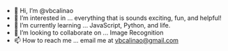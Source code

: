 - 👋 Hi, I’m @vbcalinao
- 👀 I’m interested in ... everything that is sounds exciting, fun, and helpful!
- 🌱 I’m currently learning ... JavaScript, Python, and life.
- 💞️ I’m looking to collaborate on ... Image Recognition
- 📫 How to reach me ... email me at vbcalinao@gmail.com

<!---
vbcalinao/vbcalinao is a ✨ special ✨ repository because its `README.md` (this file) appears on your GitHub profile.
You can click the Preview link to take a look at your changes.
--->
